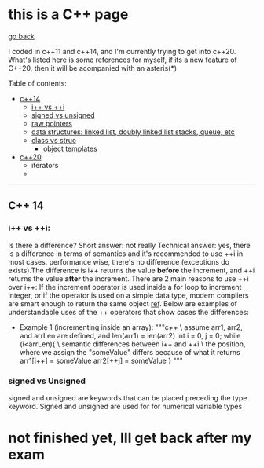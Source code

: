 # this is a C++ page

[go back](../../)

I coded in c++11 and c++14, and I'm currently trying to get into c++20.
What's listed here is some references for myself, if its a new feature of C++20, then it will be acompanied with an asteris(*)


Table of contents:
- [c++14](#cpp14)
  - [i++ vs ++i](#plusPlus)
  - [signed vs unsigned](#signed)
  - [raw pointers](#pointers)
  - [data structures: linked list, doubly linked list stacks, queue, etc](dataStruc)
  - [class vs struc](#classes)
    - [object templates](#templates)
- [c++20](#cpp20)
  - iterators
  -

---
<a id = "cpp14"></a>

## C++ 14


<a id = "plusPlus"></a>

### i++ vs ++i:

Is there a difference?
Short answer: not really
Technical answer: yes, there is a difference in terms of semantics and it's recommended to use ++i in most cases. performance wise, there's no difference (exceptions do exists).The difference is i++ returns the value **before** the increment, and ++i returns the value **after** the increment. There are 2 main reasons to use ++i over i++: If the increment operator is used inside a for loop to increment integer, or if the operator is used on a simple data type, modern compliers are smart enough to return the same object [ref](https://stackoverflow.com/a/24887/8528241).
Below are examples of understandable uses of the ++ operators that show cases the differences:
- Example 1 (incrementing inside an array):
  """c++
  \\ assume arr1, arr2, and arrLen are defined, and len(arr1) = len(arr2)
    int i = 0, j = 0;
    while (i<arrLen){
    \\ semantic differences between i++ and ++i
    \\ the position, where we assign the "someValue" differs because of what it returns
    arr1[i++] = someValue
    arr2[++j] = someValue
    }
  """

<a id = "signed"></a>

### signed vs Unsigned

signed and unsigned are keywords that can be placed preceding the type keyword.
Signed and unsigned are used for  for numerical variable types



# not finished yet, Ill get back after my exam





<a id = "cpp14"></a>


